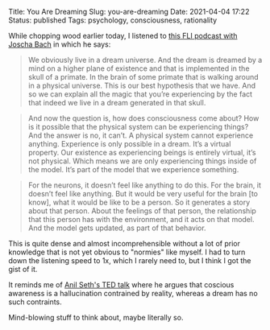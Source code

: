 Title: You Are Dreaming
Slug: you-are-dreaming
Date: 2021-04-04 17:22
Status: published
Tags: psychology, consciousness, rationality

While chopping wood earlier today, I listened to [this FLI podcast with Joscha
Bach](https://futureoflife.org/2021/03/31/joscha-bach-and-anthony-aguirre-on-digital-physics-and-moving-towards-beneficial-futures/)
in which he says:

> We obviously live in a dream universe. And the dream is dreamed by a mind on
> a higher plane of existence and that is implemented in the skull of a
> primate. In the brain of some primate that is walking around in a physical
> universe. This is our best hypothesis that we have. And so we can explain all
> the magic that you’re experiencing by the fact that indeed we live in a dream
> generated in that skull.

> And now the question is, how does consciousness come about? How is it
> possible that the physical system can be experiencing things? And the answer
> is no, it can’t. A physical system cannot experience anything. Experience is
> only possible in a dream. It’s a virtual property. Our existence as
> experiencing beings is entirely virtual, it’s not physical. Which means we
> are only experiencing things inside of the model. It’s part of the model that
> we experience something.

> For the neurons, it doesn’t feel like anything to do this. For the brain, it
> doesn’t feel like anything. But it would be very useful for the brain [to know], what
> it would be like to be a person. So it generates a story about that person.
> About the feelings of that person, the relationship that this person has with
> the environment, and it acts on that model. And the model gets updated, as
> part of that behavior.

This is quite dense and almost incomprehensible without a lot of prior knowledge
that is not yet obvious to "normies" like myself. I had to turn down the listening
speed to 1x, which I rarely need to, but I think I got the gist of it.

It reminds me of [Anil Seth's TED talk](https://www.ted.com/talks/anil_seth_your_brain_hallucinates_your_conscious_reality)
where he argues that coscious awareness is a hallucination contrained by reality, whereas a dream has no such contraints.

Mind-blowing stuff to think about, maybe literally so.
